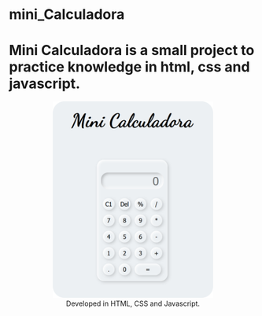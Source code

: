 # mini_Calculadora

<h1>Mini Calculadora is a small project to practice knowledge in html, css and javascript.</h1>

<p align="center">
  <img height="400px" src=mini-calc.png />
  <br>Developed in HTML, CSS and Javascript.
</p>
